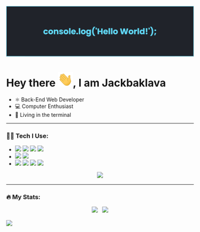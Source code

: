 <img src="https://github.com/Jackbaklava/Jackbaklava/blob/main/assets/github_banner.png">

<h1>Hey there <img src="https://github.com/Jackbaklava/Jackbaklava/blob/main/assets/Hi.gif" width="40px">, I am Jackbaklava</h1>

<ul>
  <li>⚛️ Back-End Web Developer</li>
  <li>💻 Computer Enthusiast</li>
  <li>👾 Living in the terminal</li>
</ul>

<hr>

<h3>👨‍💻 Tech I Use:</h2>
<ul>
  <li>
      <img src="https://img.shields.io/badge/Python-FFD43B?style=for-the-badge&logo=python&logoColor=darkgreen">
      <img src="https://img.shields.io/badge/JavaScript-323330?style=for-the-badge&logo=javascript&logoColor=F7DF1E">
      <img src="https://img.shields.io/badge/HTML5-E34F26?style=for-the-badge&logo=html5&logoColor=white">
      <img src="https://img.shields.io/badge/CSS3-1572B6?style=for-the-badge&logo=css3&logoColor=white">
  </li>
  
  <li>
      <img src="https://img.shields.io/badge/Django-092E20?style=for-the-badge&logo=django&logoColor=green">
      <img src="https://img.shields.io/badge/Bootstrap-563D7C?style=for-the-badge&logo=bootstrap&logoColor=white">
  </li>
  
  <li>
      <img src="https://img.shields.io/badge/Visual_Studio_Code-0078D4?style=for-the-badge&logo=visual%20studio%20code&logoColor=white">
      <img src="https://img.shields.io/badge/GIT-E44C30?style=for-the-badge&logo=git&logoColor=white">
      <img src="https://img.shields.io/badge/Heroku-430098?style=for-the-badge&logo=heroku&logoColor=white">
      <img src="https://img.shields.io/badge/Notion-%23000000.svg?style=for-the-badge&logo=notion&logoColor=white">
  </li>
</ul>

<div align="center">
  <img src="https://github-readme-stats.vercel.app/api/top-langs/?username=Jackbaklava&layout=compact&theme=react">
</div>

<hr>

<h3>🔥 My Stats:</h3>

<div align="center">
  <img src="https://github-readme-stats.vercel.app/api?username=Jackbaklava&show_icons=true&theme=react" width="417px">
  &nbsp;
  <img src="http://github-readme-streak-stats.herokuapp.com?user=Jackbaklava&theme=react&date_format=M%20j%5B%2C%20Y%5D" width="417px">
</div>

<br>

<img src="https://activity-graph.herokuapp.com/graph?username=Jackbaklava&theme=react-dark">
